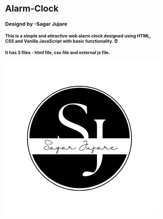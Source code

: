 # Alarm-Clock

### Designd by -Sagar Jujare 
#### This is a simple and attractive web alarm clock designed using HTML, CSS and Vanilla JavaScript with basic functionality. ⏰
#### It has 3 files - html file, css file and external js file.
![github](https://raw.githubusercontent.com/sagar-jujare/Alarm-Clock/main/logo.png)
